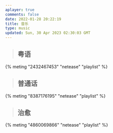 ```yaml
---
aplayer: true
comments: false
date: 2022-01-28 20:22:19
title: 音乐
type: music
updated: Sun, 30 Apr 2023 02:30:03 GMT
---
```

> ## 粤语

<div id='demo1'></div>

{% meting "2432467453" "netease" "playlist" %}

> ## 普通话

<div id='demo2'></div>

{% meting "8387176195" "netease" "playlist" %}

> ## 治愈

<div id='demo3'></div>

{% meting "4860069866" "netease" "playlist" %}
